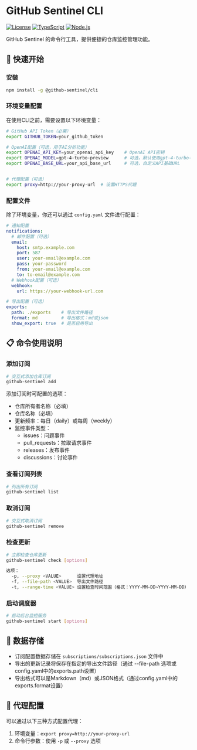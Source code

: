# GitHub Sentinel CLI

[![License](https://img.shields.io/badge/license-MIT-blue.svg)](LICENSE)
[![TypeScript](https://img.shields.io/badge/lang-typescript-blue.svg)](https://www.typescriptlang.org/)
[![Node.js](https://img.shields.io/badge/node-%3E%3D14-brightgreen.svg)](https://nodejs.org/)

GitHub Sentinel 的命令行工具，提供便捷的仓库监控管理功能。

## 🚀 快速开始

### 安装

```bash
npm install -g @github-sentinel/cli
```

### 环境变量配置

在使用CLI之前，需要设置以下环境变量：

```bash
# GitHub API Token（必需）
export GITHUB_TOKEN=your_github_token

# OpenAI配置（可选，用于AI分析功能）
export OPENAI_API_KEY=your_openai_api_key    # OpenAI API密钥
export OPENAI_MODEL=gpt-4-turbo-preview      # 可选，默认使用gpt-4-turbo-preview
export OPENAI_BASE_URL=your_api_base_url     # 可选，自定义API基础URL


# 代理配置（可选）
export proxy=http://your-proxy-url  # 设置HTTPS代理
```

### 配置文件

除了环境变量，你还可以通过 `config.yaml` 文件进行配置：

```yaml
# 通知配置
notifications:
  # 邮件配置（可选）
  email:
    host: smtp.example.com
    port: 587
    user: your-email@example.com
    pass: your-password
    from: your-email@example.com
    to: to-email@example.com
  # Webhook配置（可选）
  webhook:
    url: https://your-webhook-url.com

# 导出配置（可选）
exports:
  path: ./exports    # 导出文件路径
  format: md         # 导出格式：md或json
  show_export: true  # 是否启用导出
```

## 📋 命令使用说明

### 添加订阅

```bash
# 交互式添加仓库订阅
github-sentinel add
```

添加订阅时可配置的选项：
- 仓库所有者名称（必填）
- 仓库名称（必填）
- 更新频率：每日（daily）或每周（weekly）
- 监控事件类型：
  - issues：问题事件
  - pull_requests：拉取请求事件
  - releases：发布事件
  - discussions：讨论事件

### 查看订阅列表

```bash
# 列出所有订阅
github-sentinel list
```

### 取消订阅

```bash
# 交互式取消订阅
github-sentinel remove
```

### 检查更新

```bash
# 立即检查仓库更新
github-sentinel check [options]

选项：
  -p, --proxy <VALUE>      设置代理地址
  -f, --file-path <VALUE>  导出文件路径
  -t, --range-time <VALUE> 设置检查时间范围（格式：YYYY-MM-DD~YYYY-MM-DD）
```

### 启动调度器

```bash
# 启动后台监控服务
github-sentinel start [options]

```

## 💾 数据存储

- 订阅配置数据存储在 `subscriptions/subscriptions.json` 文件中
- 导出的更新记录将保存在指定的导出文件路径（通过 --file-path 选项或config.yaml中的exports.path设置）
- 导出格式可以是Markdown（md）或JSON格式（通过config.yaml中的exports.format设置）

## 🔧 代理配置

可以通过以下三种方式配置代理：
1. 环境变量：`export proxy=http://your-proxy-url`
2. 命令行参数：使用 `-p` 或 `--proxy` 选项

